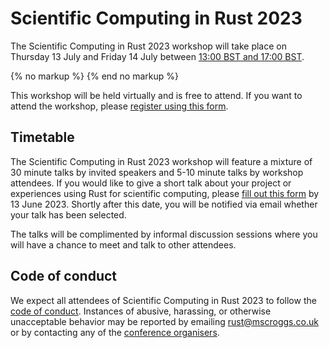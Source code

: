 # Scientific Computing in Rust 2023

The Scientific Computing in Rust 2023 workshop will take place on Thursday 13 July and Friday 14
July between <a href='javascript:toggle_times()'>13:00 BST and 17:00 BST</a>.

<div id='other-timezones' style='display:none; border:2px solid #FF8800;padding:10px'>
<small><a href='javascript:toggle_times()'>Hide timezone info</a></small>

13:00 to 17:00 BST (British Summer Time / UTC+1) is:

- 12:00 to 16:00 GMT [UTC&plusmn;0]
- 05:00 to 09:00 Pacific time [UTC-7]
- 06:00 to 10:00 Mountain time [UTC-6]
- 07:00 to 11:00 Central time [UTC-5]
- 08:00 to 12:00 Eastern time [UTC-4]
- 13:00 to 17:00 Western European time [UTC+1]
- 14:00 to 18:00 Central European time [UTC+2]
- 15:00 to 19:00 Eastern European time [UTC+3]
- <time 13:00> to <time 17:00> <timeselector>


</div>
{% no markup %}
<script type='text/javascript'>
function toggle_times() {
    if (document.getElementById("other-timezones").style.display == 'none') {
        document.getElementById("other-timezones").style.display = 'block'
    } else {
        document.getElementById("other-timezones").style.display = 'none'
    }
}
</script>
{% end no markup %}

This workshop will be held virtually and is free to attend. If you want to attend the workshop,
please [register using this form](https://forms.gle/anecaSbnmKmi3Ay47).

## Timetable
The Scientific Computing in Rust 2023 workshop will feature a mixture of 30 minute talks by invited
speakers and 5-10 minute talks by workshop attendees. If you would like to give a short talk about
your project or experiences using Rust for scientific computing, please [fill out this form](https://forms.gle/d8RkNn9AagypxBsDA)
by 13 June 2023. Shortly after this date, you will be notified via email whether your talk has been selected.

The talks will be complimented by informal discussion sessions where you will have a chance to meet
and talk to other attendees.

## Code of conduct
We expect all attendees of Scientific Computing in Rust 2023 to follow the [code of conduct](/code-of-conduct.md).
Instances of abusive, harassing, or otherwise unacceptable behavior may be reported by emailing rust@mscroggs.co.uk or by contacting any of the [conference organisers](/team.md).
